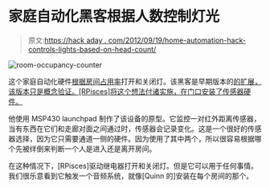 # 家庭自动化黑客根据人数控制灯光

> 原文:[https://hack aday . com/2012/09/19/home-automation-hack-controls-lights-based-on-head-count/](https://hackaday.com/2012/09/19/home-automation-hack-controls-lights-based-on-head-count/)

![](../Images/8d208abcb92aa1f83768381711437afd.png "room-occupancy-counter")

这个家庭自动化硬件[根据房间占用率](http://www.instructables.com/id/Room-Visitor-Counter-with-Relay-Control/)打开和关闭灯。该黑客是早期版本的[的扩展，该版本只是概念验证。[RPisces]将这个想法付诸实施，在门口安装了传感器硬件。](http://hackaday.com/2012/07/25/lighting-controller-counts-how-many-people-are-in-a-room/)

他使用 MSP430 launchpad 制作了该设备的原型。它监控一对红外距离传感器，当有东西在它们和走廊对面之间通过时，传感器会记录变化。这是一个很好的传感器选择，因为它只需要通道一侧的硬件。因为使用了其中两个，所以很容易根据哪个先被绊倒来判断一个人是进入还是离开房间。

在这种情况下，[RPisces]驱动继电器打开和关闭灯。但是它可以用于任何事情。我们很乐意看到它触发一个音频系统，就像[Quinn 的]安装在每个房间的那个。